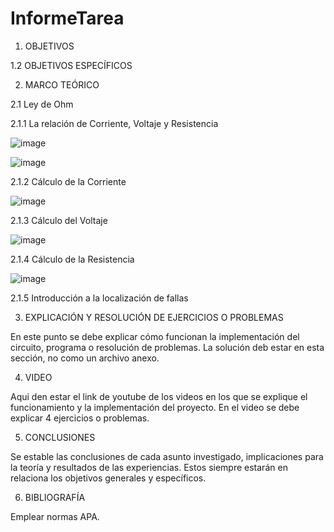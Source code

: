 # InformeTarea


1. OBJETIVOS



1.2 OBJETIVOS ESPECÍFICOS



2. MARCO TEÓRICO

2.1	Ley de Ohm

2.1.1	La relación de Corriente, Voltaje y Resistencia

![image](https://user-images.githubusercontent.com/117691236/202316899-e147ffa9-55f5-4f3a-b903-2cd33a8df412.png)

![image](https://user-images.githubusercontent.com/117691236/202318854-ca0aa155-2be5-4838-a9db-bc401b7b8833.png)

2.1.2	Cálculo de la Corriente

![image](https://user-images.githubusercontent.com/117691236/202330917-41fa9e2a-5e33-4a23-87b4-3c7623c38d43.png)

2.1.3	Cálculo del Voltaje

![image](https://user-images.githubusercontent.com/117691236/202332361-0c9acc7c-cfad-4399-8aa7-4207d9189983.png)

2.1.4	Cálculo de la Resistencia

![image](https://user-images.githubusercontent.com/117691236/202394954-80d16f54-c10b-4148-8d30-56f6b3fac35a.png)

2.1.5	Introducción a la localización de fallas



3. EXPLICACIÓN Y RESOLUCIÓN DE EJERCICIOS O PROBLEMAS

En este punto se debe explicar cómo funcionan la implementación del circuito, programa o resolución de problemas.
La solución deb estar en esta sección, no como un archivo anexo.

4. VIDEO

Aqui den estar el link de youtube de los videos en los que se explique el funcionamiento y la implementación del proyecto.
En el video se debe explicar 4 ejercicios o problemas.


5. CONCLUSIONES

Se estable las conclusiones de cada asunto investigado, implicaciones para la teoría y resultados de las experiencias. Estos siempre estarán en relaciona los objetivos generales y específicos.

6. BIBLIOGRAFÍA

Emplear normas APA.
